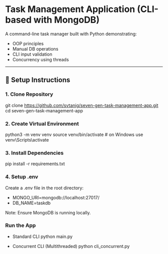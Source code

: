 # Task Management Application (CLI-based with MongoDB)

A command-line task manager built with Python demonstrating:
- OOP principles
- Manual DB operations 
- CLI input validation
- Concurrency using threads

---

## 🔧 Setup Instructions

### 1. Clone Repository

git clone https://github.com/svtanig/seven-gen-task-management-app.git
cd seven-gen-task-management-app

### 2. Create Virtual Environment

python3 -m venv venv
source venv/bin/activate  # on Windows use venv\Scripts\activate

### 3. Install Dependencies
pip install -r requirements.txt

### 4. Setup .env
Create a .env file in the root directory:

- MONGO_URI=mongodb://localhost:27017/
- DB_NAME=taskdb

Note: Ensure MongoDB is running locally.

### Run the App
- Standard CLI
python main.py

- Concurrent CLI (Multithreaded)
python cli_concurrent.py

